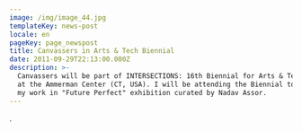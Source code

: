 ```yaml
---
image: /img/image_44.jpg
templateKey: news-post
locale: en
pageKey: page_newspost
title: Canvassers in Arts & Tech Biennial
date: 2011-09-29T22:13:00.000Z
description: >-
  Canvassers will be part of INTERSECTIONS: 16th Biennial for Arts & Technology
  at the Ammerman Center (CT, USA). I will be attending the Biennial to present
  my work in "Future Perfect" exhibition curated by Nadav Assor.
---
```

.
